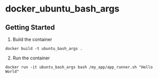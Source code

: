 # docker_ubuntu_bash_args

## Getting Started

1. Build the container
  ```
  docker build -t ubuntu_bash_args .
  ```
2. Run the container
  ```
  docker run -it ubuntu_bash_args bash /my_app/app_runner.sh "Hello World"
  ```
